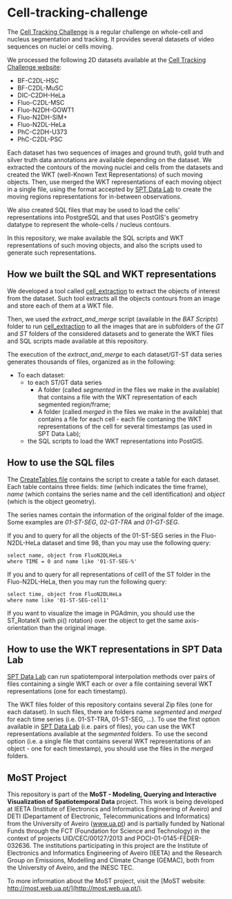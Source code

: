 # Cell-tracking-challenge


The [Cell Tracking Challenge](http://celltrackingchallenge.net/) is a regular challenge on whole-cell and nucleus segmentation and tracking. It provides several datasets of video sequences on nuclei or cells moving.

We processed the following 2D datasets available at the [Cell Tracking Challenge website](http://celltrackingchallenge.net/):

- BF-C2DL-HSC
- BF-C2DL-MuSC
- DIC-C2DH-HeLa
- Fluo-C2DL-MSC
- Fluo-N2DH-GOWT1
- Fluo-N2DH-SIM+
- Fluo-N2DL-HeLa
- PhC-C2DH-U373
- PhC-C2DL-PSC

Each dataset has two sequences of images and ground truth, gold truth and silver truth data annotations are available depending on the dataset. We extracted the contours of the moving nuclei and cells from the datasets and created the WKT (well-Known Text Representations) of such moving objects. Then, use merged the WKT representations of each moving object in a single file, using the format accepted by [SPT Data Lab](https://github.com/most-ieeta/SPT-DataLab) to create the moving regions representations for in-between observations.

We also created SQL files that may be used to load the cells' representations into PostgreSQL and that uses PostGIS's geometry datatype to represent the whole-cells / nucleus contours.

In this repository, we make available the SQL scripts and WKT representations of such moving objects, and also the scripts used to generate such representations.

## How we built the SQL and WKT representations

We developed a tool called [cell_extraction](https://github.com/most-ieeta/preprocessing_extraction) to extract the objects of interest from the dataset. Such tool extracts all the objects contours from an image and store each of them at a WKT file. 

Then, we used the *extract_and_merge* script (available in the *BAT Scripts*) folder to run [cell_extraction](https://github.com/most-ieeta/preprocessing_extraction) to all the images that are in subfolders of the *GT* and *ST* folders of the considered datasets and to generate the WKT files and SQL scripts made available at this repository.

The execution of the *extract_and_merge* to each dataset/GT-ST data series generates thousands of files, organized as in the following: 

- To each dataset:
   - to each ST/GT data series
     - A folder (called *segmented* in the files we make in the available) that contains a file with the WKT representation of each segmented region/frame; 
     - A folder (called *merged* in the files we make in the available) that contains a file for each cell - each file contaning the WKT representations of the cell for several timestamps (as used in SPT Data Lab); 
   - the SQL scripts to load the WKT representations into PostGIS.     


## How to use the SQL files

The [CreateTables file](https://github.com/most-ieeta/Cell-tracking-challenge/blob/master/SQL%20scripts/CreateTables.sql) contains the script to create a table for each dataset. Each table contains three fields: *time* (which indicates the time frame), *name* (which contains the series name and the cell identification) and *object* (which is the object geometry).

The series names contain the information of the original folder of the image. Some examples are *01-ST-SEG*, *02-GT-TRA* and *01-GT-SEG*. 

If you and to query for all the objects of the 01-ST-SEG series in the Fluo-N2DL-HeLa dataset and time 98, than you may use the following query:

```
select name, object from FluoN2DLHeLa  
where TIME = 0 and name like '01-ST-SEG-%'
```

If you and to query for all representations of cell1 of the ST folder in the Fluo-N2DL-HeLa, then you may run the following query:

```
select time, object from FluoN2DLHeLa  
where name like '01-ST-SEG-cell1'
```

If you want to visualize the image in PGAdmin, you should use the ST_RotateX (with pi() rotation) over the object to get the same axis-orientation than the original image.  

## How to use the WKT representations in SPT Data Lab

[SPT Data Lab](https://github.com/most-ieeta/SPT-DataLab) can run spatiotemporal interpolation methods over pairs of files containing a single WKT each or over a file containing several WKT representations (one for each timestamp).

The WKT files folder of this repository contains several Zip files (one for each dataset). In such files, there are folders name *segmented* and *merged* for each time series (i.e. 01-ST-TRA, 01-ST-SEG, ...).  To use the first option available in [SPT Data Lab](https://github.com/most-ieeta/SPT-DataLab) (i.e. pairs of files), you can use the WKT representations available at the *segmented* folders. To use the second option (i.e. a single file that contains several WKT representations of an object - one for each timestamp), you should use the files in the *merged* folders. 

## MoST Project

This repository is part of the **MoST - Modeling, Querying and Interactive Visualization of Spatiotemporal Data** project. This work is being developed at IEETA (Institute of Electronics and Informatics Engineering of Aveiro) and DETI (Departament of Electronic, Telecommunications and Informatics) from the University of Aveiro (www.ua.pt) and is partially funded by National Funds through the FCT (Foundation for Science and Technology) in the context of projects UID/CEC/00127/2013 and POCI-01-0145-FEDER-032636. The institutions participating in this project are the Institute of Electronics and Informatics Engineering of Aveiro (IEETA) and the Research Group on Emissions, Modelling and Climate Change (GEMAC), both from the University of Aveiro, and the INESC TEC.

To more information about the MoST project, visit the [MoST website: http://most.web.ua.pt/](http://most.web.ua.pt/).
